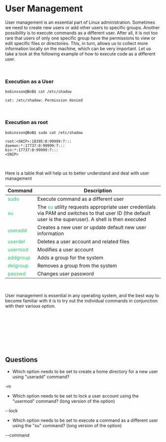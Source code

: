 # User Management

User management is an essential part of Linux administration. Sometimes we need to create new users or add other users to specific groups. Another possibility is to execute commands as a different user. After all, it is not too rare that users of only one specific group have the permissions to view or edit specific files or directories. This, in turn, allows us to collect more information locally on the machine, which can be very important. Let us take a look at the following example of how to execute code as a different user.

&nbsp;

### Execution as a User

```Shell
bobinsson@BoB$ cat /etc/shadow

cat: /etc/shadow: Permission denied
```

&nbsp;

### Execution as root

```Shell
bobinsson@BoB$ sudo cat /etc/shadow

root:<SNIP>:18395:0:99999:7:::
daemon:*:17737:0:99999:7:::
bin:*:17737:0:99999:7:::
<SNIP>
```

&nbsp;

Here is a table that will help us to better understand and deal with user management

| Command | Description |
| --- | --- |
| <span style="color: #2dc26b;">sudo</span> | Execute command as a different user |
| <span style="color: #2dc26b;">su</span> | The <span style="color: #2dc26b;">su</span> utility requests appropriate user credentials via PAM and switches to that user ID (the default user is the superuser). A shell is then executed |
| <span style="color: #2dc26b;">useradd</span> | Creates a new user or update default new user information |
| <span style="color: #2dc26b;">userdel</span> | Deletes a user account and related files |
| <span style="color: #2dc26b;">usermod</span> | Modifies a user account |
| <span style="color: #2dc26b;">addgroup</span> | Adds a group for the system |
| <span style="color: #2dc26b;">delgroup</span> | Removes a group from the system |
| <span style="color: #2dc26b;">passwd</span> | Changes user password |

&nbsp;

User management is essential in any operating system, and the best way to become familiar with it is to try out the individual commands in conjunction with their various option.

&nbsp;

&nbsp;

&nbsp;

&nbsp;

## Questions

- Which option needs to be set to create a home directory for a new user using "useradd" command?

\-m

- Which option needs to be set to lock a user account using the "usermod" command? (long version of the option)

\--lock

- Which option needs to be set to execute a command as a different user using the "su" command? (long version of the option)

\--command